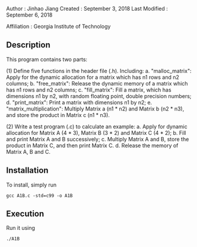 Author          : Jinhao Jiang
Created         : September 3, 2018
Last Modified   : September 6, 2018

Affiliation          : Georgia Institute of Technology


Description
-------------

This program contains two parts:

(1) Define five functions in the header file (.h). Including: 
     a. "malloc_matrix": Apply for the dynamic allocation for a matrix which has n1 rows and n2 columns;
     b. "free_matrix": Release the dynamic memory of a matrix which has n1 rows and n2 columns;
     c. "fill_matrix": Fill a matrix, which has dimensions n1 by n2, with random floating point, double precision numbers;
     d. "print_matrix": Print a matrix with dimensions n1 by n2;
     e. "matrix_multiplication": Multiply Matrix a (n1 * n2) and Matrix b (n2 * n3), and store the product in Matrix c (n1 * n3).

(2) Write a test program (.c) to calculate an example: 
     a. Apply for dynamic allocation for Matrix A (4 * 3), Matrix B (3 * 2) and Matrix C (4 * 2);
     b. Fill and print Matrix A and B successively;
     c. Multiply Matrix A and B, store the product in Matrix C, and then print Matrix C.
     d. Release the memory of Matrix A, B and C.


Installation
------------

To install, simply run

    gcc A1B.c -std=c99 -o A1B


Execution
-----------

Run it using

    ./A1B 

